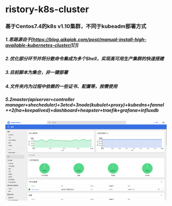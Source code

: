 # ristory-k8s-cluster
### 基于Centos7.4的k8s v1.10集群，不同于kubeadm部署方式
##### 1.思路源自于[https://blog.qikqiak.com/post/manual-install-high-available-kubernetes-cluster/][1]
##### 2.优化部分环节并将分散命令集成为多个Shell，实现高可用生产集群的快速搭建
##### 3.目前脚本为集合，非一键部署
##### 4.文件夹内为过程中依赖的一些证书、配置等，按需使用
##### 5.2*master(apiserver+controller manager+shecheduler)+3*etcd+3*node(kubulet+proxy)+kubedns+fannel++2*(ha+keepalived)+dashboard+heapster+traefik+grafana+influxdb

 ![image](https://github.com/RistoryWang/ristory-k8s-cluster/raw/master/screenshots/dashboard.jpg)


[1]:	https://blog.qikqiak.com/post/manual-install-high-available-kubernetes-cluster/